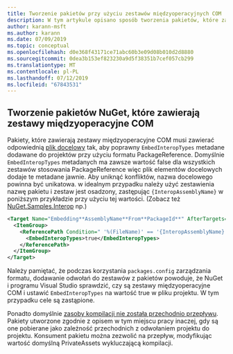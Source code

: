 ```yaml
---
title: Tworzenie pakietów przy użyciu zestawów międzyoperacyjnych COM
description: W tym artykule opisano sposób tworzenia pakietów, które zawierają zestawy międzyoperacyjne COM
author: karann-msft
ms.author: karann
ms.date: 07/09/2019
ms.topic: conceptual
ms.openlocfilehash: d0e368f43171ce71abc60b3e09d08b010d2d8880
ms.sourcegitcommit: 0dea3b153ef823230a9d5f38351b7cef057cb299
ms.translationtype: MT
ms.contentlocale: pl-PL
ms.lasthandoff: 07/12/2019
ms.locfileid: "67843531"
---
```

## <a name="create-nuget-packages-that-contain-com-interop-assemblies"></a>Tworzenie pakietów NuGet, które zawierają zestawy międzyoperacyjne COM

Pakiety, które zawierają zestawy międzyoperacyjne COM musi zawierać odpowiednią [plik docelowy](creating-a-package.md#include-msbuild-props-and-targets-in-a-package) tak, aby poprawny `EmbedInteropTypes` metadane dodawane do projektów przy użyciu formatu PackageReference. Domyślnie `EmbedInteropTypes` metadanych ma zawsze wartość false dla wszystkich zestawów stosowania PackageReference więc plik elementów docelowych dodaje te metadane jawnie. Aby uniknąć konfliktów, nazwa docelowego powinna być unikatowa. w idealnym przypadku należy użyć zestawienia nazwę pakietu i zestaw jest osadzony, zastępując `{InteropAssemblyName}` w poniższym przykładzie przy użyciu tej wartości. (Zobacz też [NuGet.Samples.Interop](https://github.com/NuGet/Samples/tree/master/NuGet.Samples.Interop) np.)

```xml
<Target Name="Embedding**AssemblyName**From**PackageId**" AfterTargets="ResolveReferences" BeforeTargets="FindReferenceAssembliesForReferences">
  <ItemGroup>
    <ReferencePath Condition=" '%(FileName)' == '{InteropAssemblyName}' AND '%(ReferencePath.NuGetPackageId)' == '$(MSBuildThisFileName)' ">
      <EmbedInteropTypes>true</EmbedInteropTypes>
    </ReferencePath>
  </ItemGroup>
</Target>
```

Należy pamiętać, że podczas korzystania `packages.config` zarządzania formatu, dodawanie odwołań do zestawów z pakietów powoduje, że NuGet i programu Visual Studio sprawdzić, czy są zestawy międzyoperacyjne COM i ustawić `EmbedInteropTypes` na wartość true w pliku projektu. W tym przypadku cele są zastąpione.

Ponadto domyślnie [zasoby kompilacji nie została przechodnio przepływu](../consume-packages/package-references-in-project-files.md#controlling-dependency-assets). Pakiety utworzone zgodnie z opisem w tym miejscu pracy inaczej, gdy są one pobierane jako zależność przechodnich z odwołaniem projektu do projektu. Konsument pakietu można zezwolić na przepływ, modyfikując wartość domyślną PrivateAssets wykluczającą kompilacji.

<a name="creating-the-package"></a>